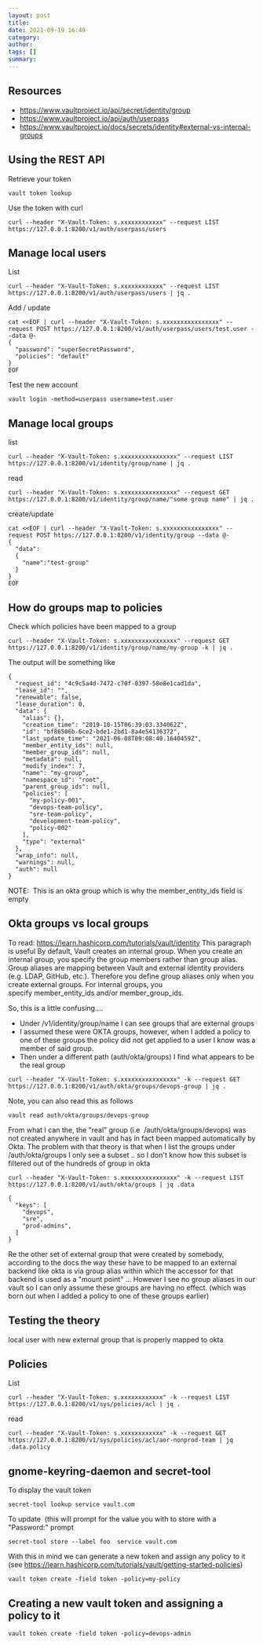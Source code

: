 ```yaml
---
layout: post
title: 
date: 2021-09-19 16:49
category: 
author: 
tags: []
summary: 
---
```


Resources
---
- https://www.vaultproject.io/api/secret/identity/group
- https://www.vaultproject.io/api/auth/userpass
- https://www.vaultproject.io/docs/secrets/identity#external-vs-internal-groups

Using the REST API
---
Retrieve your token 
```
vault token lookup
```

Use the token with curl 
```
curl --header "X-Vault-Token: s.xxxxxxxxxxxx" --request LIST https://127.0.0.1:8200/v1/auth/userpass/users
```

Manage local users
---
List
```
curl --header "X-Vault-Token: s.xxxxxxxxxxxx" --request LIST https://127.0.0.1:8200/v1/auth/userpass/users | jq .
```

Add / update
```
cat <<EOF | curl --header "X-Vault-Token: s.xxxxxxxxxxxxxxxx" --request POST https://127.0.0.1:8200/v1/auth/userpass/users/test.user --data @-
{
  "password": "superSecretPassword",
  "policies": "default"
}
EOF
```

Test the new account 
```
vault login -method=userpass username=test.user
```

Manage local groups
---
list
```
curl --header "X-Vault-Token: s.xxxxxxxxxxxxxxxx" --request LIST https://127.0.0.1:8200/v1/identity/group/name | jq .
```

read
```
curl --header "X-Vault-Token: s.xxxxxxxxxxxxxxxx" --request GET https://127.0.0.1:8200/v1/identity/group/name/"some group name" | jq .
```

create/update 
```
cat <<EOF | curl --header "X-Vault-Token: s.xxxxxxxxxxxxxxxx" --request POST https://127.0.0.1:8200/v1/identity/group --data @-
{
  "data":
  {
    "name":"test-group"
  }
}
EOF
```


How do groups map to policies
---
Check which policies have been mapped to a group
```
curl --header "X-Vault-Token: s.xxxxxxxxxxxxxxxx" --request GET https://127.0.0.1:8200/v1/identity/group/name/my-group -k | jq .
```

The output will be something like
```
{
  "request_id": "4c9c5a4d-7472-c70f-0397-58e8e1cad1da",
  "lease_id": "",
  "renewable": false,
  "lease_duration": 0,
  "data": {
    "alias": {},
    "creation_time": "2019-10-15T06:39:03.334062Z",
    "id": "bf86506b-6ce2-bde1-2bd1-8a4e54136372",
    "last_update_time": "2021-06-08T09:08:40.1640459Z",
    "member_entity_ids": null,
    "member_group_ids": null,
    "metadata": null,
    "modify_index": 7,
    "name": "my-group",
    "namespace_id": "root",
    "parent_group_ids": null,
    "policies": [
      "my-policy-001",
      "devops-team-policy",
      "sre-team-policy",
      "development-team-policy",
      "policy-002"
    ],
    "type": "external"
  },
  "wrap_info": null,
  "warnings": null,
  "auth": null
}
```

NOTE:  This is an okta group which is why the member_entity_ids field is empty

Okta groups vs local groups 
---
To read: https://learn.hashicorp.com/tutorials/vault/identity
This paragraph is useful 
By default, Vault creates an internal group. When you create an internal group, you specify the group members rather than group alias. Group aliases are mapping between Vault and external identity providers (e.g. LDAP, GitHub, etc.). Therefore you define group aliases only when you create external groups. For internal groups, you specify member_entity_ids and/or member_group_ids.

So, this is a little confusing....
- Under /v1/identity/group/name I can see groups that are external groups
- I assumed these were OKTA groups, however, when I added a policy to one of these groups the policy did not get applied to a user I know was a member of said group.
- Then under a different path (auth/okta/groups) I find what appears to be the real group 
```
curl --header "X-Vault-Token: s.xxxxxxxxxxxxxxxx" -k --request GET https://127.0.0.1:8200/v1/auth/okta/groups/devops-group | jq .
```

Note, you can also read this as follows
```
vault read auth/okta/groups/devops-group
```

From what I can the, the "real" group (i.e  /auth/okta/groups/devops) was not created anywhere in vault and has in fact been mapped automatically by Okta. The problem with that theory is that when I list the groups under /auth/okta/groups I only see a subset .. so I don't know how this subset is filtered out of the hundreds of group in okta
```
curl --header "X-Vault-Token: s.xxxxxxxxxxxxxxxx" -k --request LIST https://127.0.0.1:8200/v1/auth/okta/groups | jq .data

{
  "keys": [
    "devops",
    "sre",
    "prod-admins",
  ]
}
```

Re the other set of external group that were created by somebody, according to the docs the way these have to be mapped to an external backend like okta is via group alias within which the accessor for that backend is used as a "mount point" ... However I see no group aliases in our vault so I can only assume these groups are having no effect. (which was born out when I added a policy to one of these groups earlier) 


Testing the theory 
---
local user  with new external group that is properly mapped to okta


Policies
---
List 
```
curl --header "X-Vault-Token: s.xxxxxxxxxxxx" -k --request LIST https://127.0.0.1:8200/v1/sys/policies/acl | jq .
```

read
```
curl --header "X-Vault-Token: s.xxxxxxxxxxxx" -k --request GET https://127.0.0.1:8200/v1/sys/policies/acl/aor-nonprod-team | jq .data.policy
```


gnome-keyring-daemon and secret-tool
---
To display the vault token  
```
secret-tool lookup service vault.com
```

To update  (this will prompt for the value you with to store with a "Password:" prompt
```
secret-tool store --label foo  service vault.com
```

With this in mind we can generate a new token and assign any policy to it  (see https://learn.hashicorp.com/tutorials/vault/getting-started-policies)
```
vault token create -field token -policy=my-policy
```

Creating a new vault token and assigning a policy to it 
---

```
vault token create -field token -policy=devops-admin
```
